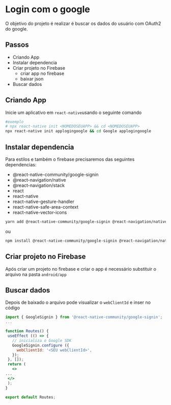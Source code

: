 # Login com o google

O objetivo do projeto é realizar é buscar os dados do usuário com OAuth2 do google.

## Passos
- Criando App
- Instalar dependencia
- Criar projeto no Firebase
	- criar app no firebase
	- baixar json 
- Buscar dados

## Criando App
Inicie um aplicativo em `react-native`usando o seguinte comando
```sh
#exemplo
# npx react-native init <NOMEDOSEUAPP> && cd <NOMEDOSEUAPP>
npx react-native init applogingoogle && cd Google applogingoogle
```

## Instalar dependencia

Para estilos e também o firebase precisaremos das seguintes dependencias:
- @react-native-community/google-signin
- @react-navigation/native
- @react-navigation/stack
- react
- react-native
- react-native-gesture-handler
- react-native-safe-area-context
- react-native-vector-icons

```sh
yarn add @react-native-community/google-signin @react-navigation/native @react-navigation/stack  react-native-gesture-handler react-native-safe-area-context react-native-vector-icons
```
ou 
```sh
npm install @react-native-community/google-signin @react-navigation/native @react-navigation/stack  react-native-gesture-handler react-native-safe-area-context react-native-vector-icons
```

## Criar projeto no Firebase

Após criar um projeto no firebase e criar o app é necessário substituir o arquivo na pasta `android/app`

## Buscar dados
 
 Depois de baixado o arquivo pode visualizar o `webClientId` e inser no código 

 ```jsx
import { GoogleSignin } from '@react-native-community/google-signin';
...

function Routes() {
  useEffect (() => { 
    // inicializa o Google SDK 
    GoogleSignin.configure ({ 
      webClientId: '<SEU webClientId>', 
    }); 
  }, []); 
  return (
    <>
 ...
  </>
  );
}

export default Routes;
```